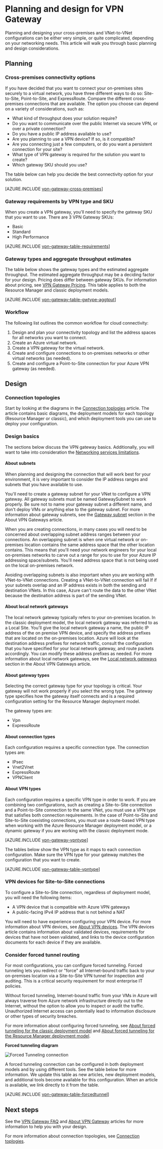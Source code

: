 <properties 
   pageTitle="VPN Gateway planning and design| Microsoft Azure"
   description="Learn about VPN Gateway planning and design for cross-premises, hybrid, and VNet-to-VNet connections"
   services="vpn-gateway"
   documentationCenter="na"
   authors="cherylmc"
   manager="carmonm"
   editor=""
   tags="azure-service-management,azure-resource-manager"/>
<tags 
   ms.service="vpn-gateway"
   ms.devlang="na"
   ms.topic="article"
   ms.tgt_pltfrm="na"
   ms.workload="infrastructure-services"
   ms.date="05/16/2016"
   ms.author="cherylmc"/>

# Planning and design for VPN Gateway

Planning and designing your cross-premises and VNet-to-VNet configurations can be either very simple, or quite complicated, depending on your networking needs. This article will walk you through basic planning and design considerations.

## Planning


### <a name="compare"></a>Cross-premises connectivity options

If you have decided that you want to connect your on-premises sites securely to a virtual network, you have three different ways to do so: Site-to-Site, Point-to-Site, and ExpressRoute. Compare the different cross-premises connections that are available. The option you choose can depend on a variety of considerations, such as:


- What kind of throughput does your solution require?
- Do you want to communicate over the public Internet via secure VPN, or over a private connection?
- Do you have a public IP address available to use?
- Are you planning to use a VPN device? If so, is it compatible?
- Are you connecting just a few computers, or do you want a persistent connection for your site?
- What type of VPN gateway is required for the solution you want to create?
- Which gateway SKU should you use?


The table below can help you decide the best connectivity option for your solution.


[AZURE.INCLUDE [vpn-gateway-cross-premises](../../includes/vpn-gateway-cross-premises-include.md)]



### <a name="gwrequire"></a>Gateway requirements by VPN type and SKU


When you create a VPN gateway, you'll need to specify the gateway SKU that you want to use. 
There are 3 VPN Gateway SKUs:

- Basic
- Standard
- High Performance

[AZURE.INCLUDE [vpn-gateway-table-requirements](../../includes/vpn-gateway-table-requirements-include.md)] 



### <a name="aggthroughput"></a>Gateway types and aggregate throughput estimates

The table below shows the gateway types and the estimated aggregate throughput. The estimated aggregate throughput may be a deciding factor for your design.
Pricing does differ between gateway SKUs. For information about pricing, see [VPN Gateway Pricing](https://azure.microsoft.com/pricing/details/vpn-gateway/). This table applies to both the Resource Manager and classic deployment models.

[AZURE.INCLUDE [vpn-gateway-table-gwtype-aggtput](../../includes/vpn-gateway-table-gwtype-aggtput-include.md)] 



### <a name="wf"></a>Workflow

The following list outlines the common workflow for cloud connectivity:

1.	Design and plan your connectivity topology and list the address spaces for all networks you want to connect.
2.	Create an Azure virtual network. 
3.	Create a VPN gateway for the virtual network.
4.	Create and configure connections to on-premises networks or other virtual networks (as needed).
5.	Create and configure a Point-to-Site connection for your Azure VPN gateway (as needed).
 

## Design

### <a name="topologies"></a>Connection topologies

Start by looking at the diagrams in the [Connection toplogies](vpn-gateway-topology.md) article. The article contains basic diagrams, the deployment models for each topology (Resource Manager or classic), and which deployment tools you can use to deploy your configuration. 

### <a name="designbasics"></a>Design basics

The sections below discuss the VPN gateway basics. Additionally, you will want to take into consideration the [Networking services limitations](../articles/azure-subscription-service-limits.md#networking-limits).


#### <a name="subnets"></a>About subnets

When planning and designing the connection that will work best for your environment, it is very important to consider the IP address ranges and subnets that you have available to use.

You'll need to create a gateway subnet for your VNet to configure a VPN gateway. All gateway subnets must be named GatewaySubnet to work properly. Be sure not to name your gateway subnet a different name, and don't deploy VMs or anything else to the gateway subnet. For more information about gateway subnets, see the [Gateway subnet](vpn-gateway-about-vpngateways.md#gwsub) section in the About VPN Gateways article.

When you are creating connections, in many cases you will need to be concerned about overlapping subnet address ranges between your connections. An overlapping subnet is when one virtual network or on-premises location contains the same address space that the other location contains. This means that you'll need your network engineers for your local on-premises networks to carve out a range for you to use for your Azure IP addressing space/subnets. You'll need address space that is not being used on the local on-premises network. 

Avoiding overlapping subnets is also important when you are working with VNet-to-VNet connections. Creating a VNet-to-VNet connection will fail If if your subnets overlap and an IP address exists in both the sending and destination VNets. In this case, Azure can't route the data to the other VNet because the destination address is part of the sending VNet. 



#### <a name="local"></a>About local network gateways

The local network gateway typically refers to your on-premises location. In the classic deployment model, the local network gateway was referred to as a Local Site. You'll give the local network gateway a name, the public IP address of the on premise VPN device, and specify the address prefixes that are located on the on-premises location. Azure will look at the destination address prefixes for network traffic, consult the configuration that you have specified for your local network gateway, and route packets accordingly. You can modify these address prefixes as needed. For more information about local network gateways, see the [Local network gateways](vpn-gateway-about-vpngateways.md#lng) section in the About VPN Gateways article.


#### <a name="gwtype"></a>About gateway types

Selecting the correct gateway type for your topology is critical. Your gateway will not work properly if you select the wrong type. The gateway type specifies how the gateway itself connects and is a required configuration setting for the Resource Manager deployment model.

The gateway types are:

- Vpn
- ExpressRoute

#### <a name="connectiontype"></a>About connection types

Each configuration requires a specific connection type. The connection types are:

- IPsec
- Vnet2Vnet
- ExpressRoute
- VPNClient


#### <a name="vpntype"></a>About VPN types

Each configuration requires a specific VPN type in order to work. If you are combining two configurations, such as creating a Site-to-Site connection and a Point-to-Site connection to the same VNet, you must use a VPN type that satisfies both connection requirements. In the case of Point-to-Site and Site-to-Site coexisting connections, you must use a route-based VPN type when working with the Azure Resource Manager deployment model, or a dynamic gateway if you are working with the classic deployment mode.

[AZURE.INCLUDE [vpn-gateway-vpntype](../../includes/vpn-gateway-vpntype-include.md)] 

The tables below show the VPN type as it maps to each connection configuration. Make sure the VPN type for your gateway matches the configuration that you want to create. 


[AZURE.INCLUDE [vpn-gateway-table-vpntype](../../includes/vpn-gateway-table-vpntype-include.md)] 

### <a name="devices"></a>VPN devices for Site-to-Site connections

To configure a Site-to-Site connection, regardless of deployment model, you will need the following items:

- A VPN device that is compatible with Azure VPN gateways
- A public-facing IPv4 IP address that is not behind a NAT

You will need to have experience configuring your VPN device. For more information about VPN devices, see [About VPN devices](vpn-gateway-about-vpn-devices.md). The VPN devices article contains information about validated devices, requirements for devices that have not been validated, and links to the device configuration documents for each device if they are available.

### <a name="forcedtunnel"></a>Consider forced tunnel routing

For most configurations, you can configure forced tunneling. Forced tunneling lets you redirect or "force" all Internet-bound traffic back to your on-premises location via a Site-to-Site VPN tunnel for inspection and auditing. This is a critical security requirement for most enterprise IT policies. 

Without forced tunneling, Internet-bound traffic from your VMs in Azure will always traverse from Azure network infrastructure directly out to the Internet, without the option to allow you to inspect or audit the traffic. Unauthorized Internet access can potentially lead to information disclosure or other types of security breaches.

For more information about configuring forced tunneling, see [About forced tunneling for the classic deployment model](vpn-gateway-about-forced-tunneling.md) and [About forced tunneling for the Resource Manager deployment model](vpn-gateway-about-forced-tunneling.md).

**Forced tunneling diagram**

![Forced Tunneling connection](./media/vpn-gateway-plan-design/forced-tunnel.png "forced tunneling")

A forced tunneling connection can be configured in both deployment models and by using different tools. See the table below for more information. We update this table as new articles, new deployment models, and additional tools become available for this configuration. When an article is available, we link directly to it from the table.

[AZURE.INCLUDE [vpn-gateway-table-forcedtunnel](../../includes/vpn-gateway-table-forcedtunnel-include.md)] 



## Next steps

See the [VPN Gateway FAQ](vpn-gateway-vpn-faq.md) and [About VPN Gateway](vpn-gateway-about-vpngateways.md) articles for more information to help you with your design. 

For more information about connection topologies, see [Connection toplogies](vpn-gateway-topology.md).



